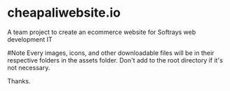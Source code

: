 # cheapaliwebsite.io
A team project to create an ecommerce website for Softrays web development IT

#Note
Every images, icons, and other downloadable files will be in their respective folders in the assets folder. Don't add to the root directory if it's not necessary.

Thanks.